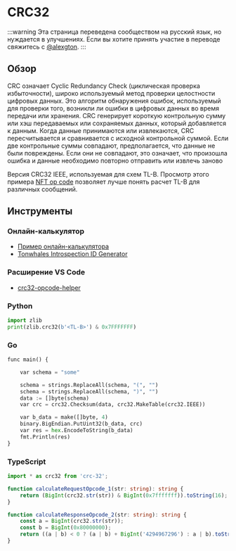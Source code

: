 # CRC32

:::warning
Эта страница переведена сообществом на русский язык, но нуждается в улучшениях. Если вы хотите принять участие в переводе свяжитесь с [@alexgton](https://t.me/alexgton).
:::

## Обзор

CRC означает Cyclic Redundancy Check (циклическая проверка избыточности), широко используемый метод проверки целостности цифровых данных. Это алгоритм обнаружения ошибок, используемый для проверки того, возникли ли ошибки в цифровых данных во время передачи или хранения. CRC генерирует короткую контрольную сумму или хэш передаваемых или сохраняемых данных, который добавляется к данным. Когда данные принимаются или извлекаются, CRC пересчитывается и сравнивается с исходной контрольной суммой. Если две контрольные суммы совпадают, предполагается, что данные не были повреждены. Если они не совпадают, это означает, что произошла ошибка и данные необходимо повторно отправить или извлечь заново

Версия CRC32 IEEE, используемая для схем TL-B. Просмотр этого примера [NFT op code](https://github.com/ton-blockchain/TEPs/blob/master/text/0062-nft-standard.md#tl-b-schema) позволяет лучше понять расчет TL-B для различных сообщений.

## Инструменты

### Онлайн-калькулятор

- [Пример онлайн-калькулятора](https://emn178.github.io/online-tools/crc32.html)
- [Tonwhales Introspection ID Generator](https://tonwhales.com/tools/introspection-id)

### Расширение VS Code

- [crc32-opcode-helper](https://marketplace.visualstudio.com/items?itemName=Gusarich.crc32-opcode-helper)

### Python

```python
import zlib
print(zlib.crc32(b'<TL-B>') & 0x7FFFFFFF)
```

### Go

```python
func main() {

	var schema = "some"

	schema = strings.ReplaceAll(schema, "(", "")
	schema = strings.ReplaceAll(schema, ")", "")
	data := []byte(schema)
	var crc = crc32.Checksum(data, crc32.MakeTable(crc32.IEEE))

	var b_data = make([]byte, 4)
	binary.BigEndian.PutUint32(b_data, crc)
	var res = hex.EncodeToString(b_data)
	fmt.Println(res)
}
```

### TypeScript

```typescript
import * as crc32 from 'crc-32';

function calculateRequestOpcode_1(str: string): string {
    return (BigInt(crc32.str(str)) & BigInt(0x7fffffff)).toString(16);
}

function calculateResponseOpcode_2(str: string): string {
    const a = BigInt(crc32.str(str));
    const b = BigInt(0x80000000);
    return ((a | b) < 0 ? (a | b) + BigInt('4294967296') : a | b).toString(16);
}
```

